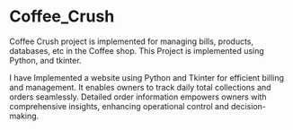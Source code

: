 # Coffee_Crush

Coffee Crush project is implemented for managing bills, products, databases, etc in the Coffee shop.
This Project is implemented using Python, and tkinter.


I have Implemented a website using Python and Tkinter for efficient billing and management. It enables owners to track daily total collections and orders seamlessly. Detailed order information empowers owners with comprehensive insights, enhancing operational control and decision-making.  

 

